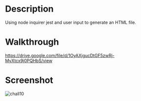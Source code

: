 # Description 
Using node inquirer jest and user input to generate an HTML file.
# Walkthrough
https://drive.google.com/file/d/1OyAXjgucDtGF5zwRj-MyXtcx9j0PQHbS/view
# Screenshot
![chall10](https://user-images.githubusercontent.com/105026484/185501769-4691512d-b84d-4e19-a908-ea8af03aa1c4.png)